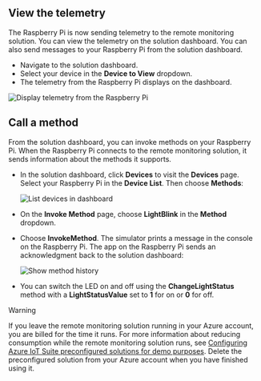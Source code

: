 ## View the telemetry

The Raspberry Pi is now sending telemetry to the remote monitoring solution. You can view the telemetry on the solution dashboard. You can also send messages to your Raspberry Pi from the solution dashboard.

- Navigate to the solution dashboard.
- Select your device in the **Device to View** dropdown.
- The telemetry from the Raspberry Pi displays on the dashboard.

![Display telemetry from the Raspberry Pi][img-telemetry-display]

## Call a method

From the solution dashboard, you can invoke methods on your Raspberry Pi. When the Raspberry Pi connects to the remote monitoring solution, it sends information about the methods it supports.

- In the solution dashboard, click **Devices** to visit the **Devices** page. Select your Raspberry Pi in the **Device List**. Then choose **Methods**:

    ![List devices in dashboard][img-list-devices]

- On the **Invoke Method** page, choose **LightBlink** in the **Method** dropdown.

- Choose **InvokeMethod**. The simulator prints a message in the console on the Raspberry Pi. The app on the Raspberry Pi sends an acknowledgment back to the solution dashboard:

    ![Show method history][img-method-history]

- You can switch the LED on and off using the **ChangeLightStatus** method with a **LightStatusValue** set to **1** for on or **0** for off.

> [!WARNING]
> If you leave the remote monitoring solution running in your Azure account, you are billed for the time it runs. For more information about reducing consumption while the remote monitoring solution runs, see [Configuring Azure IoT Suite preconfigured solutions for demo purposes][lnk-demo-config]. Delete the preconfigured solution from your Azure account when you have finished using it.


[img-telemetry-display]: media/iot-suite-raspberry-pi-kit-view-telemetry/telemetry.png
[img-list-devices]: media/iot-suite-raspberry-pi-kit-view-telemetry/listdevices.png
[img-method-history]: media/iot-suite-raspberry-pi-kit-view-telemetry/methodhistory.png

[lnk-demo-config]: https://github.com/Azure/azure-iot-remote-monitoring/blob/master/Docs/configure-preconfigured-demo.md